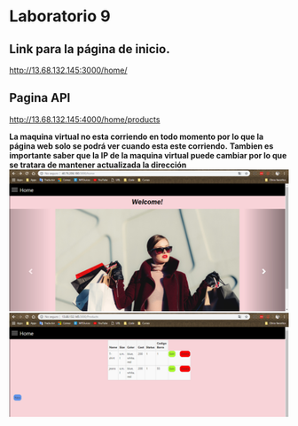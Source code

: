 # Laboratorio 9

## Link para la página de inicio.
  http://13.68.132.145:3000/home/
## Pagina API
http://13.68.132.145:4000/home/products
  
  **La maquina virtual no esta corriendo en todo momento por lo que la página web solo se podrá ver cuando esta este corriendo.**
  **Tambien es importante saber que la IP de la maquina virtual puede cambiar por lo que se tratara de mantener actualizada la dirección**
  ![](img/mainpage.PNG)
  ![](img/products.PNG)

